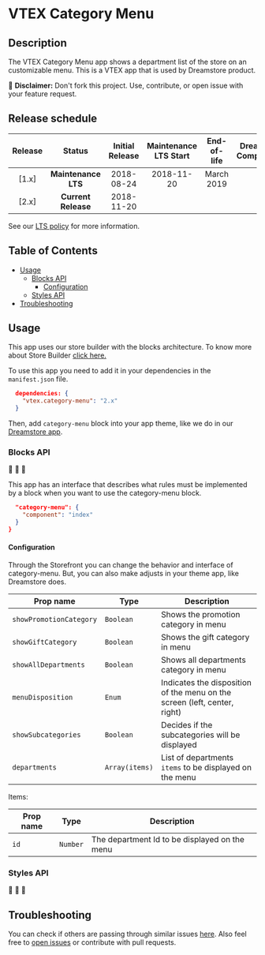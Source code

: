 # VTEX Category Menu

## Description
The VTEX Category Menu app shows a department list of the store on an customizable menu. 
This is a VTEX app that is used by Dreamstore product.

:loudspeaker: **Disclaimer:** Don't fork this project. Use, contribute, or open issue with your feature request.

## Release schedule
| Release  | Status              | Initial Release | Maintenance LTS Start | End-of-life | Dreamstore Compatibility
| :--:     | :---:               |  :---:          | :---:                 | :---:       | :---: 
| [1.x]    | **Maintenance LTS** |  2018-08-24     | 2018-11-20            | March 2019  | 1.x
| [2.x]    | **Current Release** |  2018-11-20     |                       |             | 2.x
See our [LTS policy](https://github.com/vtex-apps/awesome-io#lts-policy) for more information.

## Table of Contents
- [Usage](#usage)
  - [Blocks API](#blocks-api)
    - [Configuration](#configuration)
  - [Styles API](#styles-api)
- [Troubleshooting](#troubleshooting)

## Usage

This app uses our store builder with the blocks architecture. To know more about Store Builder [click here.](https://help.vtex.com/en/tutorial/understanding-storebuilder-and-stylesbuilder#structuring-and-configuring-our-store-with-object-object)

To use this app you need to add it in your dependencies in the `manifest.json` file.

```json
  dependencies: {
    "vtex.category-menu": "2.x"
  }
```

Then, add `category-menu` block into your app theme, like we do in our [Dreamstore app](https://github.com/vtex-apps/dreamstore/blob/master/store/blocks.json). 

### Blocks API
:construction: :construction: :construction:

This app has an interface that describes what rules must be implemented by a block when you want to use the category-menu block.

```json
  "category-menu": {
    "component": "index"
  }
}
```

#### Configuration 
Through the Storefront you can change the behavior and interface of category-menu. But, you can also make adjusts in your theme app, like Dreamstore does.

| Prop name          | Type       | Description                                                                 |
| ------------------ | ---------- | --------------------------------------------------------------------------- |
| `showPromotionCategory`                      | `Boolean`   | Shows the promotion category in menu               |
| `showGiftCategory`          | `Boolean`  | Shows the gift category in menu                               |
| `showAllDepartments`              | `Boolean`  | Shows all departments category in menu                              |
| `menuDisposition`                   | `Enum`  | Indicates the disposition of the menu on the screen (left, center, right)                                     |
| `showSubcategories`        | `Boolean`   | Decides if the subcategories will be displayed
| `departments` | `Array(items)`   | List of departments `items` to be displayed on the menu  |

Items:

| Prop name          | Type       | Description                                                                 |
| ------------------ | ---------- | --------------------------------------------------------------------------- |
| `id`                      | `Number`   | The department Id to be displayed on the menu               |

### Styles API
:construction: :construction: :construction:

## Troubleshooting
You can check if others are passing through similar issues [here](https://github.com/vtex-apps/category-menu/issues). Also feel free to [open issues](https://github.com/vtex-apps/category-menu/issues/new) or contribute with pull requests.